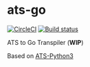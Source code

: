 # ats-go

[![CircleCI](https://circleci.com/gh/sazl/ats-go.svg?style=svg)](https://circleci.com/gh/sazl/ats-go)
[![Build status](https://ci.appveyor.com/api/projects/status/ukooyffmy5o79x5l?svg=true)](https://ci.appveyor.com/project/sazl/ats-go)

ATS to Go Transpiler (**WIP**)

Based on [ATS-Python3](https://github.com/steinwaywhw/ATS-Python3)